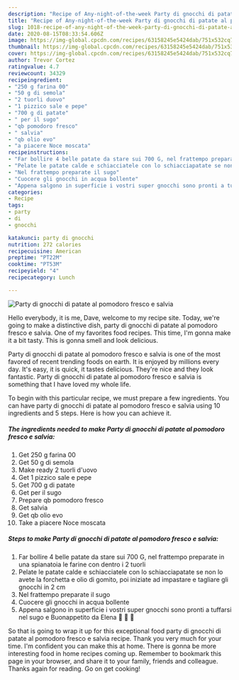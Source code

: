```yaml
---
description: "Recipe of Any-night-of-the-week Party di gnocchi di patate al pomodoro fresco e salvia"
title: "Recipe of Any-night-of-the-week Party di gnocchi di patate al pomodoro fresco e salvia"
slug: 1018-recipe-of-any-night-of-the-week-party-di-gnocchi-di-patate-al-pomodoro-fresco-e-salvia
date: 2020-08-15T08:33:54.606Z
image: https://img-global.cpcdn.com/recipes/63158245e5424dab/751x532cq70/party-di-gnocchi-di-patate-al-pomodoro-fresco-e-salvia-recipe-main-photo.jpg
thumbnail: https://img-global.cpcdn.com/recipes/63158245e5424dab/751x532cq70/party-di-gnocchi-di-patate-al-pomodoro-fresco-e-salvia-recipe-main-photo.jpg
cover: https://img-global.cpcdn.com/recipes/63158245e5424dab/751x532cq70/party-di-gnocchi-di-patate-al-pomodoro-fresco-e-salvia-recipe-main-photo.jpg
author: Trevor Cortez
ratingvalue: 4.7
reviewcount: 34329
recipeingredient:
- "250 g farina 00"
- "50 g di semola"
- "2 tuorli duovo"
- "1 pizzico sale e pepe"
- "700 g di patate"
- " per il sugo"
- "qb pomodoro fresco"
- " salvia"
- "qb olio evo"
- "a piacere Noce moscata"
recipeinstructions:
- "Far bollire 4 belle patate da stare sui 700 G, nel frattempo preparate in una spianatoia le farine con dentro i 2 tuorli"
- "Pelate le patate calde e schiacciatele con lo schiacciapatate se non lo avete la forchetta e olio di gomito, poi iniziate ad impastare e tagliare gli gnocchi in 2 cm"
- "Nel frattempo preparate il sugo"
- "Cuocere gli gnocchi in acqua bollente"
- "Appena salgono in superficie i vostri super gnocchi sono pronti a tuffarsi nel sugo e Buonappetito da Elena 💋 💋 💋"
categories:
- Recipe
tags:
- party
- di
- gnocchi

katakunci: party di gnocchi 
nutrition: 272 calories
recipecuisine: American
preptime: "PT22M"
cooktime: "PT53M"
recipeyield: "4"
recipecategory: Lunch

---
```



![Party di gnocchi di patate al pomodoro fresco e salvia](https://img-global.cpcdn.com/recipes/63158245e5424dab/751x532cq70/party-di-gnocchi-di-patate-al-pomodoro-fresco-e-salvia-recipe-main-photo.jpg)

Hello everybody, it is me, Dave, welcome to my recipe site. Today, we're going to make a distinctive dish, party di gnocchi di patate al pomodoro fresco e salvia. One of my favorites food recipes. This time, I'm gonna make it a bit tasty. This is gonna smell and look delicious.

Party di gnocchi di patate al pomodoro fresco e salvia is one of the most favored of recent trending foods on earth. It is enjoyed by millions every day. It's easy, it is quick, it tastes delicious. They're nice and they look fantastic. Party di gnocchi di patate al pomodoro fresco e salvia is something that I have loved my whole life.




To begin with this particular recipe, we must prepare a few ingredients. You can have party di gnocchi di patate al pomodoro fresco e salvia using 10 ingredients and 5 steps. Here is how you can achieve it.

<!--inarticleads1-->

##### The ingredients needed to make Party di gnocchi di patate al pomodoro fresco e salvia:

1. Get 250 g farina 00
1. Get 50 g di semola
1. Make ready 2 tuorli d&#39;uovo
1. Get 1 pizzico sale e pepe
1. Get 700 g di patate
1. Get  per il sugo
1. Prepare qb pomodoro fresco
1. Get  salvia
1. Get qb olio evo
1. Take a piacere Noce moscata




<!--inarticleads2-->

##### Steps to make Party di gnocchi di patate al pomodoro fresco e salvia:

1. Far bollire 4 belle patate da stare sui 700 G, nel frattempo preparate in una spianatoia le farine con dentro i 2 tuorli
1. Pelate le patate calde e schiacciatele con lo schiacciapatate se non lo avete la forchetta e olio di gomito, poi iniziate ad impastare e tagliare gli gnocchi in 2 cm
1. Nel frattempo preparate il sugo
1. Cuocere gli gnocchi in acqua bollente
1. Appena salgono in superficie i vostri super gnocchi sono pronti a tuffarsi nel sugo e Buonappetito da Elena 💋 💋 💋




So that is going to wrap it up for this exceptional food party di gnocchi di patate al pomodoro fresco e salvia recipe. Thank you very much for your time. I'm confident you can make this at home. There is gonna be more interesting food in home recipes coming up. Remember to bookmark this page in your browser, and share it to your family, friends and colleague. Thanks again for reading. Go on get cooking!
